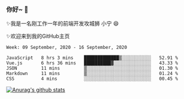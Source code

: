 ### 你好~  👋

✨我是一名刚工作一年的前端开发攻城狮 小宁 😄

✨欢迎来到我的GitHub主页
<!--
**7148505/7148505** is a ✨ _special_ ✨ repository because its `README.md` (this file) appears on your GitHub profile.

Here are some ideas to get you started:

- 🔭 I’m currently working on ...
- 🌱 I’m currently learning ...
- 👯 I’m looking to collaborate on ...
- 🤔 I’m looking for help with ...
- 💬 Ask me about ...
- 📫 How to reach me: ...
- 😄 Pronouns: ...
- ⚡ Fun fact: ...
-->

<!--START_SECTION:waka-->
```text
Week: 09 September, 2020 - 16 September, 2020

JavaScript   8 hrs 3 mins    █████████████▒░░░░░░░░░░░   52.91 % 
Vue.js       6 hrs 36 mins   ██████████▓░░░░░░░░░░░░░░   43.33 % 
JSON         11 mins         ▒░░░░░░░░░░░░░░░░░░░░░░░░   01.30 % 
Markdown     11 mins         ▒░░░░░░░░░░░░░░░░░░░░░░░░   01.24 % 
CSS          4 mins          ░░░░░░░░░░░░░░░░░░░░░░░░░   00.45 % 
```
<!--END_SECTION:waka-->

[![Anurag's github stats](https://github-readme-stats.vercel.app/api?username=ZhangNing-debug)](https://github.com/anuraghazra/github-readme-stats)
